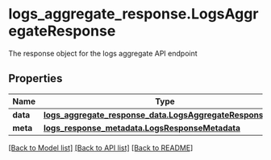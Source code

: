 # logs_aggregate_response.LogsAggregateResponse

The response object for the logs aggregate API endpoint
## Properties
Name | Type | Description | Notes
------------ | ------------- | ------------- | -------------
**data** | [**logs_aggregate_response_data.LogsAggregateResponseData**](LogsAggregateResponseData.md) |  | [optional] 
**meta** | [**logs_response_metadata.LogsResponseMetadata**](LogsResponseMetadata.md) |  | [optional] 

[[Back to Model list]](README.md#documentation-for-models) [[Back to API list]](README.md#documentation-for-api-endpoints) [[Back to README]](README.md)


